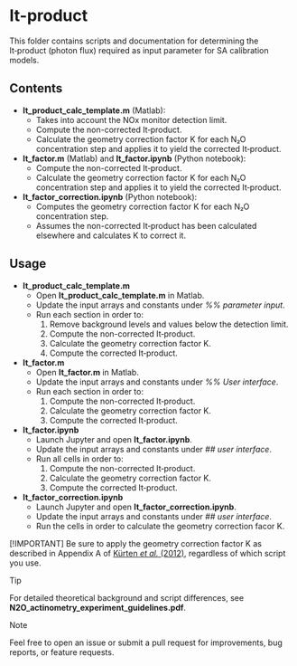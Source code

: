 # It-product

This folder contains scripts and documentation for determining the It‑product (photon flux) required as input parameter for SA calibration models. 

## Contents
- **It_product_calc_template.m** (Matlab):
  - Takes into account the NOx monitor detection limit.
  - Compute the non-corrected It‑product.
  - Calculate the geometry correction factor K for each N₂O concentration step and applies it to yield the corrected It‑product.
- **It_factor.m** (Matlab) and **It_factor.ipynb** (Python notebook):
  - Compute the non-corrected It‑product.
  - Calculate the geometry correction factor K for each N₂O concentration step and applies it to yield the corrected It‑product.
- **It_factor_correction.ipynb** (Python notebook):
  - Computes the geometry correction factor K for each N₂O concentration step.
  - Assumes the non-corrected It‑product has been calculated elsewhere and calculates K to correct it.

## Usage
- **It_product_calc_template.m**
  - Open **It_product_calc_template.m** in Matlab.
  - Update the input arrays and constants under *%% parameter input*.
  - Run each section in order to:
    1) Remove background levels and values below the detection limit.
    2) Compute the non-corrected It‑product.
    3) Calculate the geometry correction factor K.
    4) Compute the corrected It‑product.
- **It_factor.m**
  - Open **It_factor.m** in Matlab.
  - Update the input arrays and constants under *%% User interface*.
  - Run each section in order to:
    1) Compute the non-corrected It‑product.
    2) Calculate the geometry correction factor K.
    3) Compute the corrected It‑product.
- **It_factor.ipynb**
  - Launch Jupyter and open **It_factor.ipynb**.
  - Update the input arrays and constants under *## user interface*.
  - Run all cells in order to:
    1) Compute the non-corrected It‑product.
    2) Calculate the geometry correction factor K.
    3) Compute the corrected It‑product.
- **It_factor_correction.ipynb**
  - Launch Jupyter and open **It_factor_correction.ipynb**.
  - Update the input arrays and constants under *## user interface*.
  - Run the cells in order to calculate the geometry correction facor K.

[!IMPORTANT]
Be sure to apply the geometry correction factor K as described in Appendix A of [Kürten *et al.* (2012)](https://pubs.acs.org/doi/10.1021/jp212123n), regardless of which script you use.

>[!TIP]
>For detailed theoretical background and script differences, see **N2O_actinometry_experiment_guidelines.pdf**.

>[!NOTE]
>Feel free to open an issue or submit a pull request for improvements, bug reports, or feature requests.










